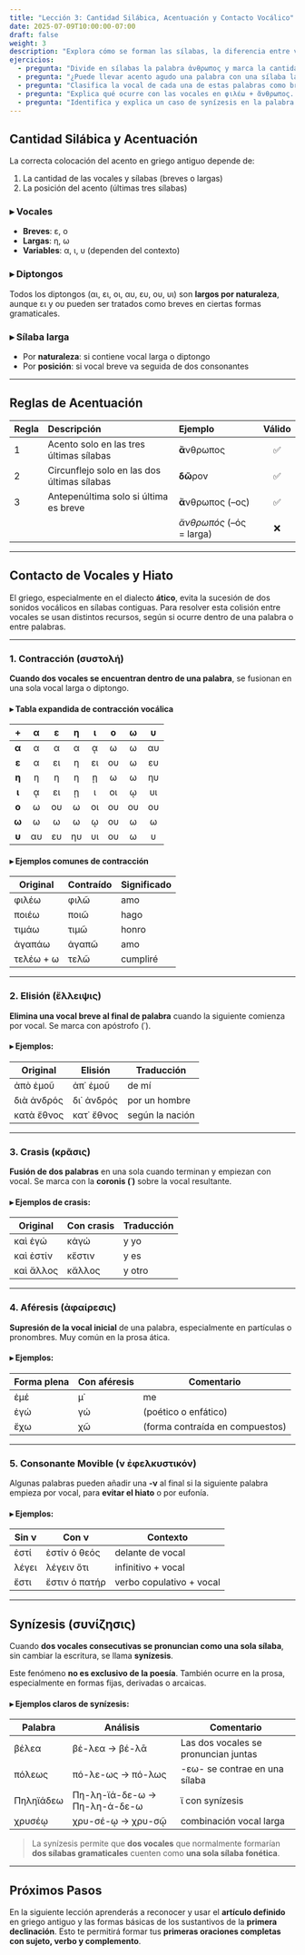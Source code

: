 ```yaml
---
title: "Lección 3: Cantidad Silábica, Acentuación y Contacto Vocálico"
date: 2025-07-09T10:00:00-07:00
draft: false
weight: 3
description: "Explora cómo se forman las sílabas, la diferencia entre vocales breves y largas, las reglas de acentuación y los recursos que el griego ático emplea para evitar el contacto vocálico entre sílabas o palabras."
ejercicios:
  - pregunta: "Divide en sílabas la palabra ἀνθρωπος y marca la cantidad (breve o larga) de cada vocal."
  - pregunta: "¿Puede llevar acento agudo una palabra con una sílaba larga en la antepenúltima? ¿Por qué?"
  - pregunta: "Clasifica la vocal de cada una de estas palabras como breve, larga o variable: ἡμέρα, λόγος, παιδεία."
  - pregunta: "Explica qué ocurre con las vocales en φιλέω + ἄνθρωπος. ¿Qué forma adopta la contracción?"
  - pregunta: "Identifica y explica un caso de synízesis en la palabra πόλεως."
---
```


## Cantidad Silábica y Acentuación

La correcta colocación del acento en griego antiguo depende de:

1. La cantidad de las vocales y sílabas (breves o largas)  
2. La posición del acento (últimas tres sílabas)

### ▸ Vocales

- **Breves**: ε, ο  
- **Largas**: η, ω  
- **Variables**: α, ι, υ (dependen del contexto)

### ▸ Diptongos

Todos los diptongos (αι, ει, οι, αυ, ευ, ου, υι) son **largos por naturaleza**, aunque ει y ου pueden ser tratados como breves en ciertas formas gramaticales.

### ▸ Sílaba larga

- Por **naturaleza**: si contiene vocal larga o diptongo  
- Por **posición**: si vocal breve va seguida de dos consonantes

---

## Reglas de Acentuación

| Regla | Descripción | Ejemplo | Válido |
|:-----|:------------|:--------|:------:|
| 1 | Acento solo en las tres últimas sílabas | **ἄ**νθρωπος | ✅ |
| 2 | Circunflejo solo en las dos últimas sílabas | **δῶ**ρον | ✅ |
| 3 | Antepenúltima solo si última es breve | **ἄ**νθρωπος (–ος) | ✅ |
|   | | *ἄνθρωπός* (–ός = larga) | ❌ |

---

## Contacto de Vocales y Hiato

El griego, especialmente en el dialecto **ático**, evita la sucesión de dos sonidos vocálicos en sílabas contiguas. Para resolver esta colisión entre vocales se usan distintos recursos, según si ocurre dentro de una palabra o entre palabras.

---

### 1. Contracción (συστολή)

**Cuando dos vocales se encuentran dentro de una palabra**, se fusionan en una sola vocal larga o diptongo.

#### ▸ Tabla expandida de contracción vocálica

| + | α | ε | η | ι | ο | ω | υ |
|:-:|:-:|:-:|:-:|:-:|:-:|:-:|:-:|
| **α** | α | α | α | ᾳ | ω | ω | αυ |
| **ε** | α | ει | η | ει | ου | ω | ευ |
| **η** | η | η | η | ῃ | ω | ω | ηυ |
| **ι** | ᾳ | ει | ῃ | ι | οι | ῳ | υι |
| **ο** | ω | ου | ω | οι | ου | ου | ου |
| **ω** | ω | ω | ω | ῳ | ου | ω | ω |
| **υ** | αυ | ευ | ηυ | υι | ου | ω | υ |

#### ▸ Ejemplos comunes de contracción

| Original | Contraído | Significado |
|----------|-----------|-------------|
| φιλέω | φιλῶ | amo |
| ποιέω | ποιῶ | hago |
| τιμάω | τιμῶ | honro |
| ἀγαπάω | ἀγαπῶ | amo |
| τελέω + ω | τελῶ | cumpliré |

---

### 2. Elisión (ἔλλειψις)

**Elimina una vocal breve al final de palabra** cuando la siguiente comienza por vocal. Se marca con apóstrofo (᾽).

#### ▸ Ejemplos:

| Original | Elisión | Traducción |
|----------|---------|------------|
| ἀπὸ ἐμοῦ | ἀπ᾽ ἐμοῦ | de mí |
| διὰ ἀνδρός | δι᾽ ἀνδρός | por un hombre |
| κατὰ ἔθνος | κατ᾽ ἔθνος | según la nación |

---

### 3. Crasis (κρᾶσις)

**Fusión de dos palabras** en una sola cuando terminan y empiezan con vocal. Se marca con la **coronis (᾽)** sobre la vocal resultante.

#### ▸ Ejemplos de crasis:

| Original | Con crasis | Traducción |
|----------|------------|------------|
| καὶ ἐγώ | κἀγώ | y yo |
| καὶ ἐστίν | κἔστιν | y es |
| καὶ ἄλλος | κἄλλος | y otro |

---

### 4. Aféresis (ἀφαίρεσις)

**Supresión de la vocal inicial** de una palabra, especialmente en partículas o pronombres. Muy común en la prosa ática.

#### ▸ Ejemplos:

| Forma plena | Con aféresis | Comentario |
|-------------|---------------|------------|
| ἐμέ | μ᾽ | me |
| ἐγώ | γώ | (poético o enfático) |
| ἔχω | χῶ | (forma contraída en compuestos) |

---

### 5. Consonante Movible (ν ἐφελκυστικόν)

Algunas palabras pueden añadir una **-ν** al final si la siguiente palabra empieza por vocal, para **evitar el hiato** o por eufonía.

#### ▸ Ejemplos:

| Sin ν | Con ν | Contexto |
|-------|-------|----------|
| ἐστί | ἐστίν ὁ θεός | delante de vocal |
| λέγει | λέγειν ὅτι | infinitivo + vocal |
| ἔστι | ἔστιν ὁ πατήρ | verbo copulativo + vocal |

---

## Synízesis (συνίζησις)

Cuando **dos vocales consecutivas se pronuncian como una sola sílaba**, sin cambiar la escritura, se llama **synízesis**.

Este fenómeno **no es exclusivo de la poesía**. También ocurre en la prosa, especialmente en formas fijas, derivadas o arcaicas.

#### ▸ Ejemplos claros de synízesis:

| Palabra | Análisis | Comentario |
|---------|----------|------------|
| βέλεα | βέ-λεα → βέ-λᾱ | Las dos vocales se pronuncian juntas |
| πόλεως | πό-λε-ως → πό-λως | -εω- se contrae en una sílaba |
| Πηληϊάδεω | Πη-λη-ϊά-δε-ω → Πη-λη-ά-δε-ω | ϊ con synízesis |
| χρυσέῳ | χρυ-σέ-ῳ → χρυ-σῷ | combinación vocal larga |

> La synízesis permite que **dos vocales** que normalmente formarían **dos sílabas gramaticales** cuenten como **una sola sílaba fonética**.

---

## Próximos Pasos

En la siguiente lección aprenderás a reconocer y usar el **artículo definido** en griego antiguo y las formas básicas de los sustantivos de la **primera declinación**. Esto te permitirá formar tus **primeras oraciones completas con sujeto, verbo y complemento**.